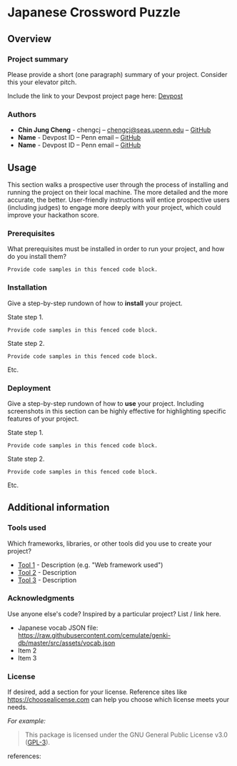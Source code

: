 # Japanese Crossword Puzzle

## Overview

### Project summary

Please provide a short (one paragraph) summary of your project. Consider this your elevator pitch.

Include the link to your Devpost project page here: [Devpost](https://...)

### Authors

* **Chin Jung Cheng** - chengcj – chengcj@seas.upenn.edu – [GitHub](https://github.com/chengcj-upenn)
* **Name** - Devpost ID – Penn email – [GitHub](https://github.com/user_name)
* **Name** - Devpost ID – Penn email – [GitHub](https://github.com/user_name)

## Usage

This section walks a prospective user through the process of installing and running the project on their local machine. The more detailed and the more accurate, the better. User-friendly instructions will entice prospective users (including judges) to engage more deeply with your project, which could improve your hackathon score.

### Prerequisites

What prerequisites must be installed in order to run your project, and how do you install them?

```
Provide code samples in this fenced code block.
```

### Installation

Give a step-by-step rundown of how to **install** your project.

State step 1.
```
Provide code samples in this fenced code block.
```

State step 2.
```
Provide code samples in this fenced code block.
```

Etc.

### Deployment

Give a step-by-step rundown of how to **use** your project. Including screenshots in this section can be highly effective for highlighting specific features of your project.

State step 1.
```
Provide code samples in this fenced code block.
```

State step 2.
```
Provide code samples in this fenced code block.
```

Etc.

## Additional information

### Tools used

Which frameworks, libraries, or other tools did you use to create your project?

* [Tool 1](https://maven.apache.org/) - Description (e.g. "Web framework used")
* [Tool 2](https://maven.apache.org/) - Description
* [Tool 3](https://maven.apache.org/) - Description

### Acknowledgments

Use anyone else's code? Inspired by a particular project? List / link here.

* Japanese vocab JSON file: https://raw.githubusercontent.com/cemulate/genki-db/master/src/assets/vocab.json
* Item 2
* Item 3

### License

If desired, add a section for your license. Reference sites like https://choosealicense.com can help you choose which license meets your needs.

*For example:*

>This package is licensed under the GNU General Public License v3.0 (<a href="https://choosealicense.com/licenses/gpl-3.0/" target="_blank">GPL-3</a>).


references:
	
